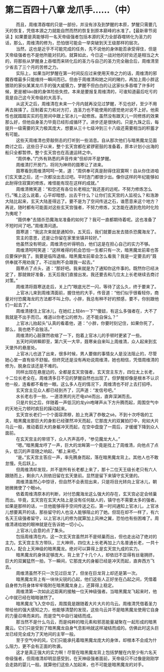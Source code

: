 <h1>第二百四十八章 龙爪手……（中）</h1>
<div id="content">&nbsp&nbsp&nbsp&nbsp&nbsp&nbsp&nbsp&nbsp
 而且，周维清吞噬的只是一部份，并没有涉及到梦醒的本原，梦醒只需要几天的恢复，凭借本源之力就能自然而然的恢复到原本巅峰的水准了。【最新章节阅读.】如果要是真能够将一名天帝级强者包括本源的天力全部吞噬转化为圣力的话，那么，周维清的修为，恐怕很可能会一举突破到天王级那样的层次。
 <br/>&nbsp&nbsp&nbsp&nbsp&nbsp&nbsp&nbsp&nbsp
 当然，这也是近乎不可能完成的任务，先不说他的身体能否承受得住，但是天帝级强者也不是他所能对抗的。就算如此，今日这一战对他的好处还是相当之大的，将那些从梦醒身上吞噬而来转化后的圣力与自己的圣力完全融合后，周维清至少省去了三个月的苦修之力。
 <br/>&nbsp&nbsp&nbsp&nbsp&nbsp&nbsp&nbsp&nbsp
 实际上，如果当时梦醒在第一时间反应过来使用天帝之力的话，周维清的邪魔吞噬最多只能维持一瞬间而已。但由于周维清和她之间的赌约，再加上周小胖这猥琐的家伙某某龙爪手的强大威慑力，梦醒不但白白的让这家伙多吞噬了许多时候，更是被liáo拨的身体险些失控。本来是要报复周维清的，可谁知道最后吃亏的竟是自己这今天帝级的大高手。
 <br/>&nbsp&nbsp&nbsp&nbsp&nbsp&nbsp&nbsp&nbsp
 从这天之后，周维清在未来一个月内就再没见过梦醒，不见也好，至少不用再去挨揍了。压制着实力和对方打，连圣力也不能使用的感觉绝对说不上好。他索性也就踏踏实实的在房间中跟上官冰儿一起修炼。虽然没有跟天儿一同修炼的效果那么好，但他自身圣力毕竟已经形成循环了。进步还是很快的。只是九珠之后，每提升一级需要的天力极其庞大，想要从三十七级冲到三十八级还需要相当的积蓄才有可能。
 <br/>&nbsp&nbsp&nbsp&nbsp&nbsp&nbsp&nbsp&nbsp
 这些天周维清也旁敲侧击的打听到一些消息。自从那次他们与暗黑魔龙见面商讨之后，这些日子以来，整个玄天宫都在紧锣密鼓的准备着，原本计划小出海的船只全都暂停。整个玄天宫也在高速运转之中。
 <br/>&nbsp&nbsp&nbsp&nbsp&nbsp&nbsp&nbsp&nbsp
 “周供奉。”门外有熟悉的声音传来”但却并不是梦醒。
 <br/>&nbsp&nbsp&nbsp&nbsp&nbsp&nbsp&nbsp&nbsp
 周维清打开房门，将同为神师的聂寒让了进来。
 <br/>&nbsp&nbsp&nbsp&nbsp&nbsp&nbsp&nbsp&nbsp
 聂寒看到周维清呵呵一笑，道：“周供奉可真是耐得住寂寞啊！自从你住进咱们玄天堡之后，还一次都没出去过吧。平时连门都很少出。像你这样的年纪能够如此耐得住寂寞的修炼，难怪能有现在这样的成就。”
 <br/>&nbsp&nbsp&nbsp&nbsp&nbsp&nbsp&nbsp&nbsp
 周维清微笑道：“和您还有各位长老相比”我还差的远呢。不努力修炼怎么行。”嘴上这么说着，心平却暗想，出去干什么？让你们玄天宫的人监视么？和浩渺大陆比起来，玄天大陆差得远了。要不是为了空间传送之石，谁愿意来这个地方？再说，随时都有可能面对这些玄天宫强者，不努力修炼，又怎能在遇到危险时化险为夷呢？
 <br/>&nbsp&nbsp&nbsp&nbsp&nbsp&nbsp&nbsp&nbsp
 “聂供奉”去猎杀恐魔海龙准备的如何了？我可一直都期待着呢。这也准备了不短时间了吧。”周维清问道。
 <br/>&nbsp&nbsp&nbsp&nbsp&nbsp&nbsp&nbsp&nbsp
 聂寒道：“我这次来就是通知你，五天后，我们就要出发去猎杀恐魔海龙了。
 <br/>&nbsp&nbsp&nbsp&nbsp&nbsp&nbsp&nbsp&nbsp
 宫主的意思，还是让你留在家里坐镇井较好。”
 <br/>&nbsp&nbsp&nbsp&nbsp&nbsp&nbsp&nbsp&nbsp
 他虽然没有明说，周维清也听得明白，他们这是在担心自己的实力不够。
 <br/>&nbsp&nbsp&nbsp&nbsp&nbsp&nbsp&nbsp&nbsp
 周维清呵呵笑道：“这样难得的机会恐怕一生都只有一次，暗黑魔龙前辈也答应要保护我了。我要是临阵退缩，暗黑魔龙前辈会怎么看我？我是一定要去的”聂供奉就不用劝我了。不过拙荆不会跟我一起去。”
 <br/>&nbsp&nbsp&nbsp&nbsp&nbsp&nbsp&nbsp&nbsp
 聂寒点了点头，道：“那好吧。我来就是为了通知你这件事的。既然你已经决定了，那就做好准备，五天后我们直接出发。我还要去和几位太上长老继续去商讨对策。”
 <br/>&nbsp&nbsp&nbsp&nbsp&nbsp&nbsp&nbsp&nbsp
 周维清将聂寒送走后，关上门”眼底光芒一闪，等待了这么久，终于要来了。
 <br/>&nbsp&nbsp&nbsp&nbsp&nbsp&nbsp&nbsp&nbsp
 上官冰儿来到周维清面前，握住他的大手，传音道：“他们似乎很看轻你，商量对付恐魔海龙的方法都不叫上你。小胖，我总有种不好的预感，要不，你别跟他们一起去了。”
 <br/>&nbsp&nbsp&nbsp&nbsp&nbsp&nbsp&nbsp&nbsp
 周维清搂住上官冰儿，在她红上轻ěn一下”“傻妞，有这么多强者在，大不了我就是不出手而已。难道以你老公的修为，还不能自保么？”
 <br/>&nbsp&nbsp&nbsp&nbsp&nbsp&nbsp&nbsp&nbsp
 上官冰儿抬起头”认真的看着他，道：“小胖，你要时刻记住，如果你死了，那么，我也绝不会独活。”
 <br/>&nbsp&nbsp&nbsp&nbsp&nbsp&nbsp&nbsp&nbsp
 周维清的心脏骤然收缩了一下，抱着上官冰儿的手顿时更紧了一些。
 <br/>&nbsp&nbsp&nbsp&nbsp&nbsp&nbsp&nbsp&nbsp
 五天时间转瞬即至，第六天一大早，聂寒亲自来叫上周维清，众人起来到玄天堡外的悬崖处。
 <br/>&nbsp&nbsp&nbsp&nbsp&nbsp&nbsp&nbsp&nbsp
 上官冰儿也送了出来，很多时候，男人要做的事情女人是没法阻止的，尽管她心里一直有些不舒服。但终究还是没有再劝说周维清，她也相信，凭借周维清的修为，脱身应该还是不难的。
 <br/>&nbsp&nbsp&nbsp&nbsp&nbsp&nbsp&nbsp&nbsp
 同样出现在悬崖边的，全都是玄天宫强者，玄天宫主东方，四位太上长老，十二位长老全在。周维清多日不见的梦醒自然也出现了。但梦醒却像是根本不认识他一般，连看都不看他一眼。这么多人在的情况下，周维清也不好上去打招呼。
 <br/>&nbsp&nbsp&nbsp&nbsp&nbsp&nbsp&nbsp&nbsp
 玄天宫主见众人都已经到齐了，沉声道：“发信号吧。”
 <br/>&nbsp&nbsp&nbsp&nbsp&nbsp&nbsp&nbsp&nbsp
 水长老右手一抬，一道漆黑的光芒电shè而出，直奔深渊而去。
 <br/>&nbsp&nbsp&nbsp&nbsp&nbsp&nbsp&nbsp&nbsp
 只是片刻之后，伴随着一声低沉的龙yín咆哮声从下方升腾而起，周围空气中的天地元力顿时疯狂的躁动起来。
 <br/>&nbsp&nbsp&nbsp&nbsp&nbsp&nbsp&nbsp&nbsp
 玄天宫长老们一个个面容肃穆，脸上充满了恭敬之sè。不到十次呼吸的工夫，暗黑魔龙那巨大的身影已经骤然冲天而起，它那庞大的双翼拍打中，宛如大片乌云一般，推动着巨大的身躯冲天而起，在空中盘旋了一周后，才缓缓下降到众人面前。
 <br/>&nbsp&nbsp&nbsp&nbsp&nbsp&nbsp&nbsp&nbsp
 在玄天宫主的带领下，众人齐声高呼，“参见魔龙大人。”
 <br/>&nbsp&nbsp&nbsp&nbsp&nbsp&nbsp&nbsp&nbsp
 “嗯。”暗黑魔龙哼了一声，巨大的龙眸第一个竟是找上了周维清，向他点了点头，低沉的声音随之响起，“都上来吧。”
 <br/>&nbsp&nbsp&nbsp&nbsp&nbsp&nbsp&nbsp&nbsp
 “是。”玄天宫主答应一声，率先腾身而起，落在暗黑魔龙背上。其他人也不敢怠慢。先后跃上。
 <br/>&nbsp&nbsp&nbsp&nbsp&nbsp&nbsp&nbsp&nbsp
 但周维清却发现，并不是所有长老都上来了，那十二位天王级长老只有六人跟随而上，剩余六人则依旧留在玄天堡前。显然是留下来镇守玄天堡的。
 <br/>&nbsp&nbsp&nbsp&nbsp&nbsp&nbsp&nbsp&nbsp
 周维清虽然心中惊讶，但自然不会表现出来，只是将目光转向上官冰儿，朝她微微使了个眼sè。
 <br/>&nbsp&nbsp&nbsp&nbsp&nbsp&nbsp&nbsp&nbsp
 依着周维清原本的判断，对付恐魔海龙这么强大的存在，玄天宫必定会倾巢而出。毕竟，玄天宫在玄天大陆上是没有任何敌人的，镇守也不需要太多的强者。如果是那样的话，一旦他能够得手空间传送之石，第一时间通知上官冰儿，上官冰儿想要离开的话，那些留守的人也没人能够阻止的了她。但现在却不一样了，有六名天王级强者留守，以上官冰儿的修为就算加上风神之翼，恐怕也有些困难了。周维清递给她的眼神就是在告诉她一切小心。
 <br/>&nbsp&nbsp&nbsp&nbsp&nbsp&nbsp&nbsp&nbsp
 上官冰儿会意的点了集头。
 <br/>&nbsp&nbsp&nbsp&nbsp&nbsp&nbsp&nbsp&nbsp
 包括周维清在内，这一次玄天宫虽然并不是倾巢而出，但也走出动了绝对的主力。玄天宫主东方带队，三大神师，四位太上长老再加上六名普通长老，一共十四人，配合上天神级的暗黑魔龙。绝对可以算得上是玄天宫九成的实力。
 <br/>&nbsp&nbsp&nbsp&nbsp&nbsp&nbsp&nbsp&nbsp
 暗黑魔龙的身体足够庞大，背上坐了十几个人，却依旧不显得有丝毫拥挤，巨大的双翼猛然一拍，下一瞬间，它那庞大的身躯已经是冲天而起，直奔西方飞去。
 <br/>&nbsp&nbsp&nbsp&nbsp&nbsp&nbsp&nbsp&nbsp
 周维清虽然不只一次见过巨龙了，但坐在巨龙背上却还是第一次。
 <br/>&nbsp&nbsp&nbsp&nbsp&nbsp&nbsp&nbsp&nbsp
 暗黑魔龙背上有一块块尖锐的凸起，他们这些人正好坐在凸起之间，凭借着自身修为将身体牢牢吸附在暗黑魔龙身上，还算得上稳定。
 <br/>&nbsp&nbsp&nbsp&nbsp&nbsp&nbsp&nbsp&nbsp
 周维清第一次如此近距离的接触一位天神级强者。当暗黑魔龙飞起来时，他心中就已经在暗暗骇然了。
 <br/>&nbsp&nbsp&nbsp&nbsp&nbsp&nbsp&nbsp&nbsp
 暗黑魔龙飞入空中后，周围竟是跟随着大片大片的乌云。周维清凭借着圣力带给他的强大感知之力，他能够清楚的发现，这些乌云并不是暗黑魔龙使用它自身的力量召唤而来的。而是空气中自行凝结而成。
 <br/>&nbsp&nbsp&nbsp&nbsp&nbsp&nbsp&nbsp&nbsp
 那当然不是什么乌云，而是纯粹的暗元素和邪恶能量凝聚在一起形成的暗黑魔云。它们只是受到了暗黑魔龙自身气息影响就这样凝结而成的。仿佛此时这头巨龙已经完全成为了天地间的主宰一般。
 <br/>&nbsp&nbsp&nbsp&nbsp&nbsp&nbsp&nbsp&nbsp
 至于空气中的风，它们只能承托着暗黑魔龙庞大的身体，却根本不会成为什么阻力，更不会有正面的吹袭。
 <br/>&nbsp&nbsp&nbsp&nbsp&nbsp&nbsp&nbsp&nbsp
 这才是真正强大的实力啊！尽管在暗黑魔龙背上包括梦醒在内至少有六名天帝级强者，但周维清却明显感受到，在天神级强者面前，天帝级只不过像是刚刚学会走路的婴儿一般。就算他们这些人加起来，也不可能是暗黑魔龙的对手。
 <br/>&nbsp&nbsp&nbsp&nbsp&nbsp&nbsp&nbsp&nbsp
 <br/>&nbsp&nbsp&nbsp&nbsp&nbsp&nbsp&nbsp&nbsp
</div>
